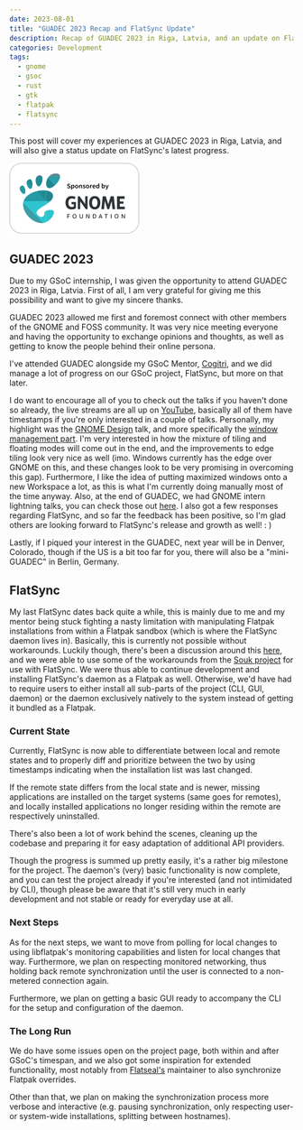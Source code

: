 ```yaml
---
date: 2023-08-01
title: "GUADEC 2023 Recap and FlatSync Update"
description: Recap of GUADEC 2023 in Riga, Latvia, and an update on FlatSync.
categories: Development
tags: 
  - gnome
  - gsoc
  - rust
  - gtk
  - flatpak
  - flatsync
---
```


This post will cover my experiences at GUADEC 2023 in Riga, Latvia, and will also give a status update on FlatSync's latest progress.

![Sponsored by GNOME](sponsored-by-foundation.png)

## GUADEC 2023

Due to my GSoC internship, I was given the opportunity to attend GUADEC 2023 in Riga, Latvia. First of all, I am very grateful for giving me this possibility and want to give my sincere thanks.

GUADEC 2023 allowed me first and foremost connect with other members of the GNOME and FOSS community. It was very nice meeting everyone and having the opportunity to exchange opinions and thoughts, as well as getting to know the people behind their online persona. 

I've attended GUADEC alongside my GSoC Mentor, [Cogitri](https://cogitri.dev/), and we did manage a lot of progress on our GSoC project, FlatSync, but more on that later.

I do want to encourage all of you to check out the talks if you haven't done so already, the live streams are all up on [YouTube](https://youtube.com/playlist?list=PLcb5uDX8FIoCXfTI9t2a47WUDoPG7sIMD), basically all of them have timestamps if you're only interested in a couple of talks. Personally, my highlight was the [GNOME Design](https://www.youtube.com/live/WVWrllJQJ_s?feature=share&t=15491) talk, and more specifically the [window management part](https://www.youtube.com/live/WVWrllJQJ_s?feature=share&t=17320). I'm very interested in how the mixture of tiling and floating modes will come out in the end, and the improvements to edge tiling look very nice as well (imo. Windows currently has the edge over GNOME on this, and these changes look to be very promising in overcoming this gap). Furthermore, I like the idea of putting maximized windows onto a new Workspace a lot, as this is what I'm currently doing manually most of the time anyway. Also, at the end of GUADEC, we had GNOME intern lightning talks, you can check those out [here](https://www.youtube.com/live/hv-bkYpHSbQ?feature=share&t=22594). I also got a few responses regarding FlatSync, and so far the feedback has been positive, so I'm glad others are looking forward to FlatSync's release and growth as well! : )

Lastly, if I piqued your interest in the GUADEC, next year will be in Denver, Colorado, though if the US is a bit too far for you, there will also be a "mini-GUADEC" in Berlin, Germany.

## FlatSync

My last FlatSync dates back quite a while, this is mainly due to me and my mentor being stuck fighting a nasty limitation with manipulating Flatpak installations from within a Flatpak sandbox (which is where the FlatSync daemon lives in). Basically, this is currently not possible without workarounds. Luckily though, there's been a discussion around this [here](https://github.com/flatpak/flatpak/issues/4046), and we were able to use some of the workarounds from the [Souk project](https://gitlab.gnome.org/haecker-felix/souk/-/tree/souk-next?ref_type=heads) for use with FlatSync. We were thus able to continue development and installing FlatSync's daemon as a Flatpak as well. Otherwise, we'd have had to require users to either install all sub-parts of the project (CLI, GUI, daemon) or the daemon exclusively natively to the system instead of getting it bundled as a Flatpak.

### Current State

Currently, FlatSync is now able to differentiate between local and remote states and to properly diff and prioritize between the two by using timestamps indicating when the installation list was last changed.

If the remote state differs from the local state and is newer, missing applications are installed on the target systems (same goes for remotes), and locally installed applications no longer residing within the remote are respectively uninstalled.

There's also been a lot of work behind the scenes, cleaning up the codebase and preparing it for easy adaptation of additional API providers.

Though the progress is summed up pretty easily, it's a rather big milestone for the project. The daemon's (very) basic functionality is now complete, and you can test the project already if you're interested (and not intimidated by CLI), though please be aware that it's still very much in early development and not stable or ready for everyday use at all.

### Next Steps

As for the next steps, we want to move from polling for local changes to using libflatpak's monitoring capabilities and listen for local changes that way. Furthermore, we plan on respecting monitored networking, thus holding back remote synchronization until the user is connected to a non-metered connection again.

Furthermore, we plan on getting a basic GUI ready to accompany the CLI for the setup and configuration of the daemon.

### The Long Run

We do have some issues open on the project page, both within and after GSoC's timespan, and we also got some inspiration for extended functionality, most notably from [Flatseal's](https://github.com/tchx84/Flatseal) maintainer to also synchronize Flatpak overrides.

Other than that, we plan on making the synchronization process more verbose and interactive (e.g. pausing synchronization, only respecting user- or system-wide installations, splitting between hostnames).
